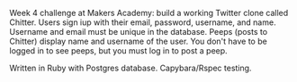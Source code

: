 Week 4 challenge at Makers Academy: build a working Twitter clone called Chitter.
Users sign iup with their email, password, username, and name. Username and email
must be unique in the database. Peeps (posts to Chitter) display name and username
of the user. You don't have to be logged in to see peeps, but you must log in to post a peep.

Written in Ruby with Postgres database. Capybara/Rspec testing.
